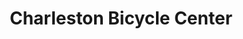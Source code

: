 ---
title: "Charleston Bicycle Center"
url: /charleston/charleston-bicycle-center/
shop: bicycle
---
